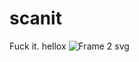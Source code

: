 # scanit

Fuck it.
hellox
![Frame 2 svg](https://user-images.githubusercontent.com/100410283/182405729-0dc6f297-18eb-413b-b52d-274890d4a0b2.svg)
